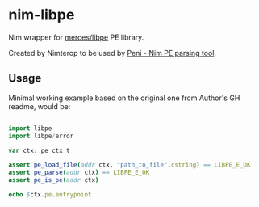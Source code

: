 # nim-libpe

Nim wrapper for [merces/libpe](https://github.com/merces/libpe/) PE library.

Created by Nimterop to be used by [Peni - Nim PE parsing tool](https://github.com/srozb/peni).

## Usage

Minimal working example based on the original one from Author's GH readme, would be:

```nim

import libpe
import libpe/error

var ctx: pe_ctx_t

assert pe_load_file(addr ctx, "path_to_file".cstring) == LIBPE_E_OK
assert pe_parse(addr ctx) == LIBPE_E_OK
assert pe_is_pe(addr ctx)

echo $ctx.pe.entrypoint
```

